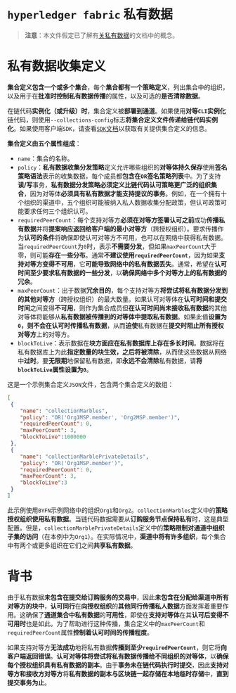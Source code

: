 # `hyperledger fabric` 私有数据

> **注意**：本文件假定已了解有[关私有数据](https://hyperledger-fabric.readthedocs.io/en/latest/private-data/private-data.html)的文档中的概念。

# 私有数据收集定义

**集合定义包含一个或多个集合**，每个**集合都有一个策略定义**，列出集合中的组织，以及用于在**批准时控制私有数据传播**的属性，以及可选的**是否清除数据**。

在链代码**实例化（或升级）时**，集合定义被**部署到通道**。如果使用**对等`CLI`实例化**链代码，则使用`--collections-config`标志**将集合定义文件传递给链代码实例化**。如果使用客户端`SDK`，请查看[`SDK`文档](https://fabric-sdk-node.github.io/)以获取有关提供集合定义的信息。

**集合定义由五个属性组成**：

+ `name`：集合的名称。
+ `policy`：**私有数据收集分发策略**定义允许哪些组织的**对等体持久保存**使用**签名策略语法**表示的收集数据，每个成员都**包含在`OR`签名策略列表**中。为了支持**读/写**事务，**私有数据分发策略必须定义比链代码认可策略更广泛的组织集合**，因为对等体**必须具有私有数据才能支持提议的事务**。例如，在一个拥有十个组织的渠道中，五个组织可能被纳入私人数据收集分配政策，但认可政策可能要求任何三个组织认可。
+ `requiredPeerCount`：每个支持对等方**必须在对等方签署认可之前**成功**传播私有数据**并将**提案响应返回给客户端的最小对等方**（跨授权组织）。要求传播作为**认可的条件**将确保即使认可对等方不可用，也可以在网络中获得私有数据。当`requiredPeerCount`为`0`时，表示**不需要分发**，但如果`maxPeerCount`大于零，则可能**存在一些分布**。通常**不建议使用`requiredPeerCount`**，因为如果**支持对等方变得不可用**，它**可能导致网络中的私有数据丢失**。通常，希望在**认可时间至少要求私有数据的一些分发**，以**确保网络中多个对等方上的私有数据的冗余**。
+ `maxPeerCount`：出于数据**冗余目的**，每个支持对等方**将尝试将私有数据分发到的其他对等方**（跨授权组织）的最大数量。如果认可对等体在**认可时间和提交时间**之间变得**不可用**，则作为集合成员但**在认可时间尚未接收私有数据**的其他对等体将能够从**私有数据被传播到的对等体中提取私有数据**。如果此值**设置为`0`，则不会在认可时传播私有数据**，从而**迫使**私有数据在**提交时阻止所有授权对等方**上的对等方。
+ `blockToLive`：表示数据在**块方面应在私有数据库上存在多长时间**。数据将在私有数据库上为此**指定数量的块生效，之后将被清除**，从而使这些数据从网络中**过时**。要**无限期**地保留私有数据，即**永远不会清除**私有数据，请**将`blockToLive`属性设置为`0`**。

这是一个示例集合定义`JSON`文件，包含两个集合定义的数组：

```json
[
 {
    "name": "collectionMarbles",
    "policy": "OR('Org1MSP.member', 'Org2MSP.member')",
    "requiredPeerCount": 0,
    "maxPeerCount": 3,
    "blockToLive":1000000
 },
 {
    "name": "collectionMarblePrivateDetails",
    "policy": "OR('Org1MSP.member')",
    "requiredPeerCount": 0,
    "maxPeerCount": 3,
    "blockToLive":3
 }
]
```

此示例使用`BYFN`示例网络中的组织`Org1`和`Org2`。`collectionMarbles`定义中的**策略授权组织使用私有数据**。当链代码数据需要从**订购服务节点保持私有**时，这是典型配置。但是，`collectionMarblePrivateDetails`定义中的**策略限制对通道中组织子集的访问**（在本例中为`Org1`）。在实际情况中，**渠道中将有许多组织**，每个集合中有两个或更多组织在它们之间**共享私有数据**。

# 背书

由于私有数据**未包含在提交给订购服务的交易中**，因此**未包含在分配给渠道中所有对等方的块中**，**认可同行**在**向授权组织**的**其他同行传播私人数据**方面发挥着重要作用。这确保了**通道集合中私有数据**的**可用性**，即使在**支持对等体**在其**认可后变得不可用时**也是如此。为了帮助进行这种传播，集合定义中的`maxPeerCount`和`requiredPeerCount`属性**控制着认可时间的传播程度**。

如果支持对等方**无法成功**地将私有数据**传播到至少`requiredPeerCount`**，则它将**向客户端返回错误**。**认可对等体将尝试将私有数据传播给不同组织的对等体**，以**确保每个授权组织具有私有数据的副本**。由于**事务未在链代码执行时提交**，因此**支持对等方和接收方对等方**将**私有数据的副本与区块链一起存储在本地临时存储**中，**直到提交事务为止**。



